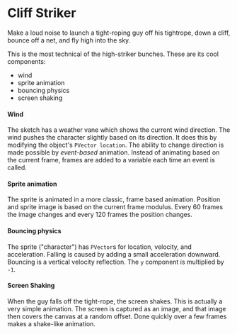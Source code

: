 # Cliff Striker

Make a loud noise to launch a tight-roping guy off his tightrope, down a cliff,
bounce off a net, and fly high into the sky.

This is the most technical of the high-striker bunches. These are its cool
components:

- wind
- sprite animation
- bouncing physics
- screen shaking

#### Wind

The sketch has a weather vane which shows the current wind direction. The wind
pushes the character slightly based on its direction. It does this by
modifying the object's `PVector location`. The ability to change direction is
made possible by _event-based_ animation. Instead of animating based on the
current frame, frames are added to a variable each time an event is called.

#### Sprite animation

The sprite is animated in a more classic, frame based animation. Position and
sprite image is based on the current frame modulus. Every 60 frames the image
changes and every 120 frames the position changes.

#### Bouncing physics

The sprite ("character") has `PVector`s for location, velocity, and
acceleration. Falling is caused by adding a small acceleration downward.
Bouncing is a vertical velocity reflection. The `y` component is multiplied
by `-1`.

#### Screen Shaking

When the guy falls off the tight-rope, the screen shakes. This is actually a
very simple animation. The screen is captured as an image, and that image
then covers the canvas at a random offset. Done quickly over a few frames makes
a shake-like animation.
